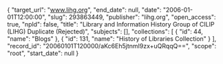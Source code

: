 {
  "target_url": "www.lihg.org", 
  "end_date": null, 
  "date": "2006-01-01T12:00:00", 
  "slug": 293863449, 
  "publisher": "lihg.org", 
  "open_access": true, 
  "npld": false, 
  "title": "Library and Information History Group of CILIP (LIHG) Duplicate (Rejected)", 
  "subjects": [], 
  "collections": [
    {
      "id": 44, 
      "name": "Blogs"
    }, 
    {
      "id": 131, 
      "name": "History of Libraries Collection"
    }
  ], 
  "record_id": "20060101T120000/aKc6Eh5jtnmI9zx+uQRqqQ==", 
  "scope": "root", 
  "start_date": null
}


